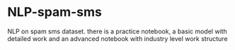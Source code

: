 # NLP-spam-sms
NLP  on spam sms dataset. there is a practice notebook, a basic model with detailed work and an advanced notebook with industry level work structure
